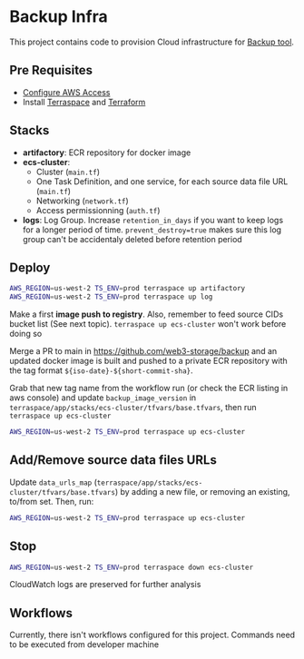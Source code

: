 # Backup Infra

This project contains code to provision Cloud infrastructure for [Backup tool](https://github.com/web3-storage/backup). 

## Pre Requisites

- [Configure AWS Access](https://docs.aws.amazon.com/cli/latest/userguide/cli-configure-quickstart.html)
- Install [Terraspace](https://terraspace.cloud/docs/install/) and [Terraform](https://developer.hashicorp.com/terraform/tutorials/aws-get-started/install-cli)

## Stacks

- **artifactory**: ECR repository for docker image
- **ecs-cluster**: 
    - Cluster (`main.tf`)
    - One Task Definition, and one service, for each source data file URL (`main.tf`)
    - Networking (`network.tf`)
    - Access permissionning (`auth.tf`)
- **logs**: Log Group. Increase `retention_in_days` if you want to keep logs for a longer period of time. `prevent_destroy=true` makes sure this log group can't be accidentaly deleted before retention period

## Deploy

``` sh
AWS_REGION=us-west-2 TS_ENV=prod terraspace up artifactory
AWS_REGION=us-west-2 TS_ENV=prod terraspace up log
```

Make a first **image push to registry**. Also, remember to feed source CIDs bucket list (See next topic). `terraspace up ecs-cluster` won't work before doing so

Merge a PR to main in https://github.com/web3-storage/backup and an updated docker image is built and pushed to a private ECR repository with the tag format `${iso-date}-${short-commit-sha}`. 

Grab that new tag name from the workflow run (or check the ECR listing in aws console) and update `backup_image_version` in `terraspace/app/stacks/ecs-cluster/tfvars/base.tfvars`, then run `terraspace up ecs-cluster`

``` sh
AWS_REGION=us-west-2 TS_ENV=prod terraspace up ecs-cluster
```

## Add/Remove source data files URLs

Update `data_urls_map` (`terraspace/app/stacks/ecs-cluster/tfvars/base.tfvars`) by adding a new file, or removing an existing, to/from set. Then, run:

``` sh
AWS_REGION=us-west-2 TS_ENV=prod terraspace up ecs-cluster
```

## Stop

``` sh
AWS_REGION=us-west-2 TS_ENV=prod terraspace down ecs-cluster
```

CloudWatch logs are preserved for further analysis


## Workflows

Currently, there isn't workflows configured for this project. Commands need to be executed from developer machine
